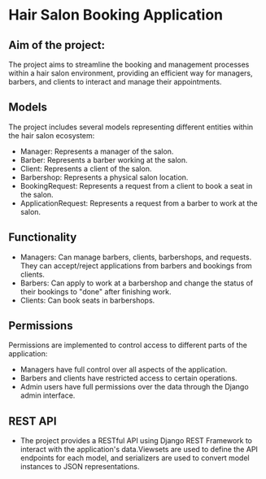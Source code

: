 # Hair Salon Booking Application

## Aim of the project:

The project aims to streamline the booking and management processes within a hair salon environment, providing an efficient way for managers, barbers, and clients to interact and manage their appointments.

## Models
The project includes several models representing different entities within the hair salon ecosystem:
- Manager: Represents a manager of the salon.
- Barber: Represents a barber working at the salon.
- Client: Represents a client of the salon.
- Barbershop: Represents a physical salon location.
- BookingRequest: Represents a request from a client to book a seat in the salon.
- ApplicationRequest: Represents a request from a barber to work at the salon.
## Functionality
- Managers: Can manage barbers, clients, barbershops, and requests. They can accept/reject applications from barbers and bookings from clients.
- Barbers: Can apply to work at a barbershop and change the status of their bookings to "done" after finishing work.
- Clients: Can book seats in barbershops.
## Permissions
Permissions are implemented to control access to different parts of the application:
- Managers have full control over all aspects of the application.
- Barbers and clients have restricted access to certain operations.
- Admin users have full permissions over the data through the Django admin interface.
## REST API
- The project provides a RESTful API using Django REST Framework to interact with the application's data.Viewsets are used to define the API endpoints for each model, and serializers are used to convert model instances to JSON representations.